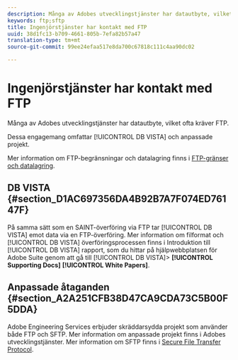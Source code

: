 ```yaml
---
description: Många av Adobes utvecklingstjänster har datautbyte, vilket ofta kräver FTP.
keywords: ftp;sftp
title: Ingenjörstjänster har kontakt med FTP
uuid: 38d1fc13-b709-4661-805b-7efa82b57a47
translation-type: tm+mt
source-git-commit: 99ee24efaa517e8da700c67818c111c4aa90dc02

---
```



# Ingenjörstjänster har kontakt med FTP

Många av Adobes utvecklingstjänster har datautbyte, vilket ofta kräver FTP.

Dessa engagemang omfattar [!UICONTROL DB VISTA] och anpassade projekt.

Mer information om FTP-begränsningar och datalagring finns i [FTP-gränser och datalagring](/help/export/ftp-and-sftp/ftp-limits.md).

## DB VISTA {#section_D1AC697356DA4B92B7A7F074ED76147F}

På samma sätt som en SAINT-överföring via FTP tar [!UICONTROL DB VISTA] emot data via en FTP-överföring. Mer information om filformat och [!UICONTROL DB VISTA] överföringsprocessen finns i Introduktion till [!UICONTROL DB VISTA] rapport, som du hittar på hjälpwebbplatsen för Adobe Suite genom att gå till [!UICONTROL DB VISTA]> **[!UICONTROL Supporting Docs]** **[!UICONTROL White Papers]**.

## Anpassade åtaganden {#section_A2A251CFB38D47CA9CDA73C5B00F5DDA}

Adobe Engineering Services erbjuder skräddarsydda projekt som använder både FTP och SFTP. Mer information om anpassade projekt finns i Adobes utvecklingstjänster. Mer information om SFTP finns i [Secure File Transfer Protocol](/help/export/ftp-and-sftp/c-sftp/ftp-sftp.md).
